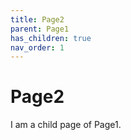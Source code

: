 ```yaml
---
title: Page2
parent: Page1
has_children: true
nav_order: 1
---
```


# Page2

I am a child page of Page1.
